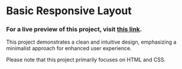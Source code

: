 # Basic Responsive Layout

### **For a live preview of this project, visit [this link](https://basic-responsive-layout.netlify.app/).**

This project demonstrates a clean and intuitive design, emphasizing a minimalist approach for enhanced user experience.

Please note that this project primarily focuses on HTML and CSS.